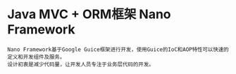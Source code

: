 Java MVC + ORM框架 Nano Framework
====

	Nano Framework基于Google Guice框架进行开发，使用Guice的IoC和AOP特性可以快速的定义和开发组件及服务。
	设计初衷是减少代码量，让开发人员专注于业务层代码的开发。
	
